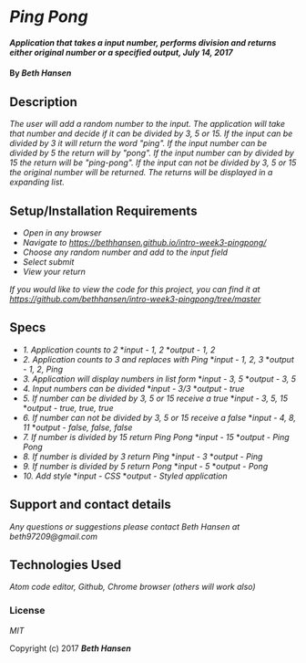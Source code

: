 # _Ping Pong_

#### _Application that takes a input number, performs division and returns either original number or a specified output, July 14, 2017_

#### By _**Beth Hansen**_

## Description

_The user will add a random number to the input. The application will take that number and decide if it can be divided by 3, 5 or 15. If the input can be divided by 3 it will return the word "ping". If the input number can be divided by 5 the return will by "pong". If the input number can by divided by 15 the return will be "ping-pong". If the input can not be divided by 3, 5 or 15 the original number will be returned. The returns will be displayed in a expanding list._

## Setup/Installation Requirements

* _Open in any browser_
* _Navigate to https://bethhansen.github.io/intro-week3-pingpong/_
* _Choose any random number and add to the input field_
* _Select submit_
* _View your return_

_If you would like to view the code for this project, you can find it at https://github.com/bethhansen/intro-week3-pingpong/tree/master_

## Specs

* _1. Application counts to 2_
  *_input - 1, 2_
  *_output - 1, 2_
* _2. Application counts to 3 and replaces with Ping_
  *_input - 1, 2, 3_
  *_output - 1, 2, Ping_
* _3. Application will display numbers in list form_
  *_input - 3, 5_
  *_output - 3, 5_
* _4. Input numbers can be divided_
  *_input - 3/3_
  *_output - true_
* _5. If number can be divided by 3, 5 or 15 receive a true_
  *_input - 3, 5, 15_
  *_output - true, true, true_
* _6. If number can not be divided by 3, 5 or 15 receive a false_
  *_input - 4, 8, 11_
  *_output - false, false, false_
* _7. If number is divided by 15 return Ping Pong_
  *_input - 15_
  *_output - Ping Pong_
* _8. If number is divided by 3 return Ping_
  *_input - 3_
  *_output - Ping_
* _9. If number is divided by 5 return Pong_
  *_input - 5_
  *_output - Pong_
* _10. Add style_
  *_input - CSS_
  *_output - Styled application_


## Support and contact details

_Any questions or suggestions please contact Beth Hansen at beth97209@gmail.com_

## Technologies Used

_Atom code editor, Github, Chrome browser (others will work also)_

### License

*MIT*

Copyright (c) 2017 **_Beth Hansen_**
